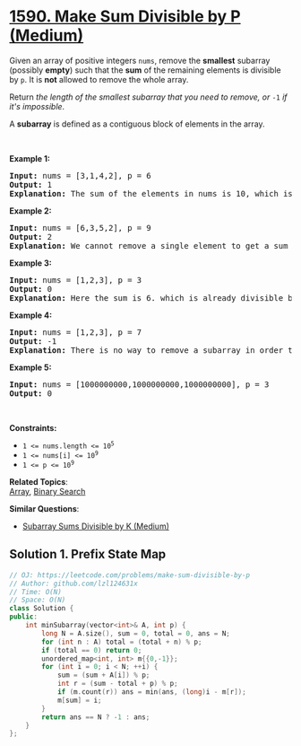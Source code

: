 # [1590. Make Sum Divisible by P (Medium)](https://leetcode.com/problems/make-sum-divisible-by-p)

<p>Given an array of positive integers <code>nums</code>, remove the <strong>smallest</strong> subarray (possibly <strong>empty</strong>) such that the <strong>sum</strong> of the remaining elements is divisible by <code>p</code>. It is <strong>not</strong> allowed to remove the whole array.</p>

<p>Return <em>the length of the smallest subarray that you need to remove, or </em><code>-1</code><em> if it's impossible</em>.</p>

<p>A <strong>subarray</strong> is defined as a contiguous block of elements in the array.</p>

<p>&nbsp;</p>
<p><strong>Example 1:</strong></p>

<pre><strong>Input:</strong> nums = [3,1,4,2], p = 6
<strong>Output:</strong> 1
<strong>Explanation:</strong> The sum of the elements in nums is 10, which is not divisible by 6. We can remove the subarray [4], and the sum of the remaining elements is 6, which is divisible by 6.
</pre>

<p><strong>Example 2:</strong></p>

<pre><strong>Input:</strong> nums = [6,3,5,2], p = 9
<strong>Output:</strong> 2
<strong>Explanation:</strong> We cannot remove a single element to get a sum divisible by 9. The best way is to remove the subarray [5,2], leaving us with [6,3] with sum 9.
</pre>

<p><strong>Example 3:</strong></p>

<pre><strong>Input:</strong> nums = [1,2,3], p = 3
<strong>Output:</strong> 0
<strong>Explanation:</strong> Here the sum is 6. which is already divisible by 3. Thus we do not need to remove anything.
</pre>

<p><strong>Example 4:</strong></p>

<pre><strong>Input:</strong> nums = [1,2,3], p = 7
<strong>Output:</strong> -1
<strong>Explanation:</strong> There is no way to remove a subarray in order to get a sum divisible by 7.
</pre>

<p><strong>Example 5:</strong></p>

<pre><strong>Input:</strong> nums = [1000000000,1000000000,1000000000], p = 3
<strong>Output:</strong> 0
</pre>

<p>&nbsp;</p>
<p><strong>Constraints:</strong></p>

<ul>
	<li><code>1 &lt;= nums.length &lt;= 10<sup>5</sup></code></li>
	<li><code>1 &lt;= nums[i] &lt;= 10<sup>9</sup></code></li>
	<li><code>1 &lt;= p &lt;= 10<sup>9</sup></code></li>
</ul>


**Related Topics**:  
[Array](https://leetcode.com/tag/array/), [Binary Search](https://leetcode.com/tag/binary-search/)

**Similar Questions**:
* [Subarray Sums Divisible by K (Medium)](https://leetcode.com/problems/subarray-sums-divisible-by-k/)

## Solution 1. Prefix State Map

```cpp
// OJ: https://leetcode.com/problems/make-sum-divisible-by-p
// Author: github.com/lzl124631x
// Time: O(N)
// Space: O(N)
class Solution {
public:
    int minSubarray(vector<int>& A, int p) {
        long N = A.size(), sum = 0, total = 0, ans = N;
        for (int n : A) total = (total + n) % p;
        if (total == 0) return 0;
        unordered_map<int, int> m{{0,-1}};
        for (int i = 0; i < N; ++i) {
            sum = (sum + A[i]) % p;
            int r = (sum - total + p) % p;
            if (m.count(r)) ans = min(ans, (long)i - m[r]);
            m[sum] = i;
        }
        return ans == N ? -1 : ans;
    }
};
```